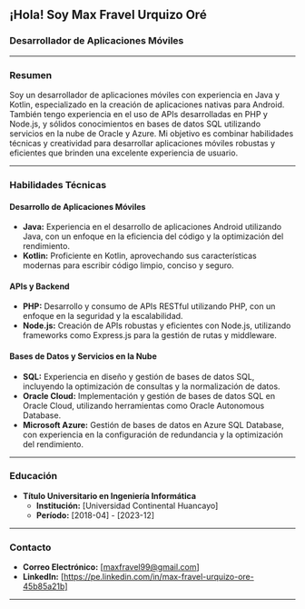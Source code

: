 ## ¡Hola! Soy Max Fravel Urquizo Oré
### Desarrollador de Aplicaciones Móviles

---

### Resumen

Soy un desarrollador de aplicaciones móviles con experiencia en Java y Kotlin, especializado en la creación de aplicaciones nativas para Android. También tengo experiencia en el uso de APIs desarrolladas en PHP y Node.js, y sólidos conocimientos en bases de datos SQL utilizando servicios en la nube de Oracle y Azure. Mi objetivo es combinar habilidades técnicas y creatividad para desarrollar aplicaciones móviles robustas y eficientes que brinden una excelente experiencia de usuario.

---

### Habilidades Técnicas

#### Desarrollo de Aplicaciones Móviles

- **Java:** Experiencia en el desarrollo de aplicaciones Android utilizando Java, con un enfoque en la eficiencia del código y la optimización del rendimiento.
- **Kotlin:** Proficiente en Kotlin, aprovechando sus características modernas para escribir código limpio, conciso y seguro.

#### APIs y Backend

- **PHP:** Desarrollo y consumo de APIs RESTful utilizando PHP, con un enfoque en la seguridad y la escalabilidad.
- **Node.js:** Creación de APIs robustas y eficientes con Node.js, utilizando frameworks como Express.js para la gestión de rutas y middleware.

#### Bases de Datos y Servicios en la Nube

- **SQL:** Experiencia en diseño y gestión de bases de datos SQL, incluyendo la optimización de consultas y la normalización de datos.
- **Oracle Cloud:** Implementación y gestión de bases de datos SQL en Oracle Cloud, utilizando herramientas como Oracle Autonomous Database.
- **Microsoft Azure:** Gestión de bases de datos en Azure SQL Database, con experiencia en la configuración de redundancia y la optimización del rendimiento.

---

### Educación

- **Título Universitario en Ingeniería Informática**
  - **Institución:** [Universidad Continental Huancayo]
  - **Período:** [2018-04] - [2023-12]

---

### Contacto

- **Correo Electrónico:** [maxfravel99@gmail.com]
- **LinkedIn:** [https://pe.linkedin.com/in/max-fravel-urquizo-ore-45b85a21b]

---
